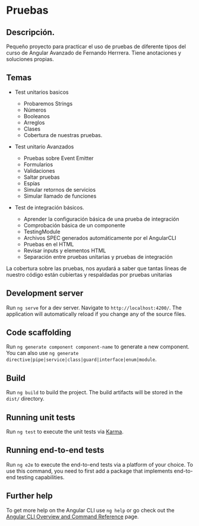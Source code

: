 # Pruebas



## Descripción.

  Pequeño proyecto para practicar el uso de pruebas de diferente tipos del curso de Angular Avanzado de Fernando Herrrera. Tiene anotaciones y soluciones propias.

## Temas

  * Test unitarios basicos
    * Probaremos Strings
    * Números
    * Booleanos
    * Arreglos
    * Clases
    * Cobertura de nuestras pruebas.

  * Test unitario Avanzados
    * Pruebas sobre Event Emitter
    * Formularios
    * Validaciones
    * Saltar pruebas
    * Espías
    * Simular retornos de servicios
    * Simular llamado de funciones

  * Test de integración básicos.
    * Aprender la configuración básica de una prueba de integración
    * Comprobación básica de un componente
    * TestingModule
    * Archivos SPEC generados automáticamente por el AngularCLI
    * Pruebas en el HTML
    * Revisar inputs y elementos HTML
    * Separación entre pruebas unitarias y pruebas de integración

  La cobertura sobre las pruebas, nos ayudará a saber que tantas líneas de nuestro código están cubiertas y respaldadas por pruebas unitarias

## Development server

Run `ng serve` for a dev server. Navigate to `http://localhost:4200/`. The application will automatically reload if you change any of the source files.

## Code scaffolding

Run `ng generate component component-name` to generate a new component. You can also use `ng generate directive|pipe|service|class|guard|interface|enum|module`.

## Build

Run `ng build` to build the project. The build artifacts will be stored in the `dist/` directory.

## Running unit tests

Run `ng test` to execute the unit tests via [Karma](https://karma-runner.github.io).

## Running end-to-end tests

Run `ng e2e` to execute the end-to-end tests via a platform of your choice. To use this command, you need to first add a package that implements end-to-end testing capabilities.

## Further help

To get more help on the Angular CLI use `ng help` or go check out the [Angular CLI Overview and Command Reference](https://angular.io/cli) page.
